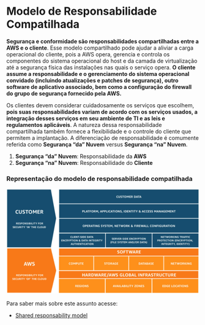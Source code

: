 # Modelo de Responsabilidade Compatilhada

**Segurança e conformidade são responsabilidades compartilhadas entre a AWS e o cliente**. Esse modelo compartilhado pode ajudar a aliviar a carga operacional do cliente, pois a AWS opera, gerencia e controla os componentes do sistema operacional do host e da camada de virtualização até a segurança física das instalações nas quais o serviço opera. **O cliente assume a responsabilidade e o gerenciamento do sistema operacional convidado (incluindo atualizações e patches de segurança), outro software de aplicativo associado, bem como a configuração do firewall do grupo de segurança fornecido pela AWS.**

Os clientes devem considerar cuidadosamente os serviços que escolhem, **pois suas responsabilidades variam de acordo com os serviços usados, a integração desses serviços em seu ambiente de TI e as leis e regulamentos aplicáveis**. A natureza dessa responsabilidade compartilhada também fornece a flexibilidade e o controle do cliente que permitem a implantação. A diferenciação de responsabilidade é comumente referida como **Segurança “da” Nuvem** versus **Segurança “na” Nuvem**.

1. **Segurança “da” Nuvem**: Responsabilidade da **AWS**
2. **Segurança “na” Nuvem**: Responsabilidade do **Cliente**

### Representação do modelo de responsabilidade compatilhada

![Modelo de responsabilidade compartilhada](/images/shared-responsability-model.png)

Para saber mais sobre este assunto acesse: 
    
  * [Shared responsability model](https://docs.aws.amazon.com/pt_br/AmazonECS/latest/bestpracticesguide/security-shared.html)